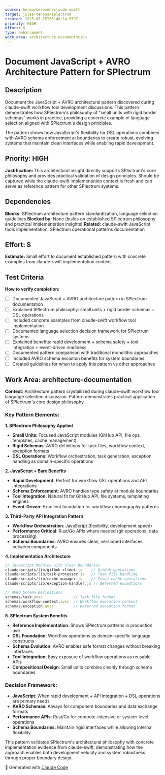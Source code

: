 ```yaml
---
source: herma/sesameh/claude-swift
target: jules-tenbos/splectrum
created: 2025-07-15T05:40:14.579Z
priority: HIGH
effort: S
type: enhancement
work_area: architecture-documentation
---
```


# Document JavaScript + AVRO Architecture Pattern for SPlectrum

## Description
Document the JavaScript + AVRO architectural pattern discovered during claude-swift workflow tool development discussions. This pattern demonstrates how SPlectrum's philosophy of "small units with rigid border schemas" works in practice, providing a concrete example of language selection aligned with SPlectrum's design principles.

The pattern shows how JavaScript's flexibility for DSL operations combines with AVRO schema enforcement at boundaries to create robust, evolving systems that maintain clean interfaces while enabling rapid development.

## Priority: HIGH
**Justification:** This architectural insight directly supports SPlectrum's core philosophy and provides practical validation of design principles. Should be captured while the claude-swift implementation context is fresh and can serve as reference pattern for other SPlectrum systems.

## Dependencies
**Blocks:** SPlectrum architecture pattern standardization, language selection guidelines
**Blocked by:** None (builds on established SPlectrum philosophy and practical implementation insights)
**Related:** claude-swift JavaScript tools implementation, SPlectrum operational patterns documentation

## Effort: S
**Estimate:** Small effort to document established pattern with concrete examples from claude-swift implementation context.

## Test Criteria
**How to verify completion:**
- [ ] Documented JavaScript + AVRO architecture pattern in SPlectrum documentation
- [ ] Explained SPlectrum philosophy: small units + rigid border schemas + DSL operations
- [ ] Included concrete examples from claude-swift workflow tool implementation
- [ ] Documented language selection decision framework for SPlectrum systems
- [ ] Explained benefits: rapid development + schema safety + tool integration + event-driven readiness
- [ ] Documented pattern comparison with traditional monolithic approaches
- [ ] Included AVRO schema evolution benefits for system boundaries
- [ ] Created guidelines for when to apply this pattern vs other approaches

## Work Area: architecture-documentation
**Context:** Architecture pattern crystallized during claude-swift workflow tool language selection discussion. Pattern demonstrates practical application of SPlectrum's core design philosophy.

### Key Pattern Elements:

**1. SPlectrum Philosophy Applied**
- **Small Units**: Focused JavaScript modules (GitHub API, file ops, templates, cache management)
- **Rigid Schemas**: AVRO definitions for task files, workflow context, exception formats
- **DSL Operations**: Workflow orchestration, task generation, exception handling as domain-specific operations

**2. JavaScript + Bare Benefits**
- **Rapid Development**: Perfect for workflow DSL operations and API integrations
- **Schema Enforcement**: AVRO handles type safety at module boundaries
- **Tool Integration**: Natural fit for GitHub API, file systems, templating engines
- **Event-Driven**: Excellent foundation for workflow choreography patterns

**3. Third-Party API Integration Pattern**
- **Workflow Orchestration**: JavaScript (flexibility, development speed)
- **Performance Critical**: Rust/Go APIs where needed (git operations, data processing)
- **Schema Boundaries**: AVRO ensures clean, versioned interfaces between components

**4. Implementation Architecture**
```javascript
// JavaScript Modules with Clean Boundaries
claude/scripts/lib/github-client.js    // GitHub operations
claude/scripts/lib/task-processor.js   // Task file handling  
claude/scripts/lib/cache-manager.js    // Issue cache operations
claude/scripts/lib/exception-handler.js // Deferred exceptions

// AVRO Schema Definitions
schemas/task.avsc              // Task file format
schemas/workflow-context.avsc  // Workflow execution context
schemas/exception.avsc         // Deferred exception format
```

**5. SPlectrum System Benefits**
- **Reference Implementation**: Shows SPlectrum patterns in production use
- **DSL Foundation**: Workflow operations as domain-specific language constructs
- **Schema Evolution**: AVRO enables safe format changes without breaking interfaces
- **Tool Integration**: Easy exposure of workflow operations as reusable APIs
- **Compositional Design**: Small units combine cleanly through schema boundaries

### Decision Framework:
- **JavaScript**: When rapid development + API integration + DSL operations are primary needs
- **AVRO Schemas**: Always for component boundaries and data exchange formats
- **Performance APIs**: Rust/Go for compute-intensive or system-level operations
- **Schema Boundaries**: Maintain rigid interfaces while allowing internal flexibility

This pattern validates SPlectrum's architectural philosophy with concrete implementation evidence from claude-swift, demonstrating how the approach enables both development velocity and system robustness through proper boundary design.

🤖 Generated with [Claude Code](https://claude.ai/code)
